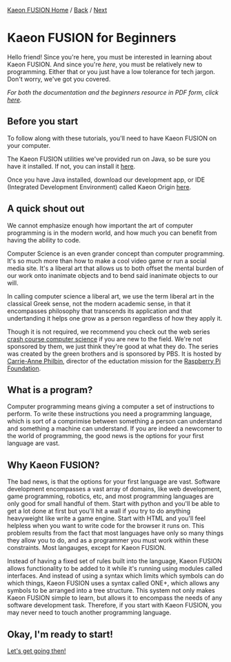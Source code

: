 [Kaeon FUSION Home](https://github.com/Gallery-of-Kaeon/Kaeon-FUSION/blob/master/README.md) /
[Back](https://github.com/Gallery-of-Kaeon/Kaeon-FUSION/blob/master/Kaeon%20FUSION/Documentation/README.md) /
[Next](https://github.com/Gallery-of-Kaeon/Kaeon-FUSION/blob/master/Kaeon%20FUSION/Documentation/X%20-%20Kaeon%20FUSION%20for%20Beginners/1%20-%20Your%20First%20Program/README.md)

# Kaeon FUSION for Beginners

Hello friend!
Since you're here,
you must be interested in learning about Kaeon FUSION.
And since you're _here_,
you must be relatively new to programming.
Either that or you just have a low tolerance for tech jargon.
Don't worry,
we've got you covered.

_For both the documentation and the beginners resource in PDF form, click [here](https://drive.google.com/open?id=1S4wWCpNN6BLdFOssHsFn9EQ-xUlqJoan)._

## Before you start

To follow along with these tutorials,
you'll need to have Kaeon FUSION on your computer.

The Kaeon FUSION utilities we've provided run on Java,
so be sure you have it installed.
If not,
you can install it [here](https://www.java.com/en/download/).

Once you have Java installed,
download our development app,
or IDE (Integrated Development Environment) called Kaeon Origin [here](https://github.com/Gallery-of-Kaeon/Kaeon-FUSION/raw/master/Kaeon%20FUSION/IDE/Application/Kaeon%20Dev.jar).

## A quick shout out

We cannot emphasize enough how important the art of computer programming is in the modern world,
and how much you can benefit from having the ability to code.

Computer Science is an even grander concept than computer programming.
It's so much more than how to make a cool video game or run a social media site.
It's a liberal art that allows us to both offset the mental burden of our work onto inanimate objects and to bend said inanimate objects to our will.

In calling computer science a liberal art,
we use the term liberal art in the classical Greek sense,
not the modern academic sense,
in that it encompasses philosophy that transcends its application and that undertanding it helps one grow as a person regardless of how they apply it.

Though it is not required,
we recommend you check out the web series [crash course computer science](https://www.youtube.com/watch?v=tpIctyqH29Q&list=PL8dPuuaLjXtNlUrzyH5r6jN9ulIgZBpdo) if you are new to the field.
We're not sponsored by them,
we just think they're good at what they do.
The series was created by the green brothers and is sponsored by PBS.
It is hosted by [Carrie-Anne Philbin](https://about.me/carrieannephilbin),
director of the eductation mission for the [Raspberry Pi Foundation](https://www.raspberrypi.org/).

## What is a program?

Computer programming means giving a computer a set of instructions to perform.
To write these instructions you need a programming language,
which is sort of a comprimise between something a person can understand and something a machine can understand.
If you are indeed a newcomer to the world of programming,
the good news is the options for your first language are vast.

## Why Kaeon FUSION?

The bad news,
is that the options for your first language are vast.
Software development encompasses a vast array of domains,
like web development,
game programming,
robotics,
etc,
and most programming languages are only good for small handful of them.
Start with python and you'll be able to get a lot done at first but you'll hit a wall if you try to do anything heavyweight like write a game engine.
Start with HTML and you'll feel helpless when you want to write code for the browser it runs on.
This problem results from the fact that most languages have only so many things they allow you to do,
and as a programmer you must work within these constraints.
Most langauges, except for Kaeon FUSION.

Instead of having a fixed set of rules built into the language,
Kaeon FUSION allows functionality to be added to it while it's running using modules called interfaces.
And instead of using a syntax which limits which symbols can do which things,
Kaeon FUSION uses a syntax called ONE+,
which allows any symbols to be arranged into a tree structure.
This system not only makes Kaeon FUSION simple to learn,
but allows it to encompass the needs of any software development task.
Therefore,
if you start with Kaeon FUSION,
you may never need to touch another programming language.

## Okay, I'm ready to start!

[Let's get going then!](https://github.com/Gallery-of-Kaeon/Kaeon-FUSION/blob/master/Kaeon%20FUSION/Documentation/X%20-%20Kaeon%20FUSION%20for%20Beginners/1%20-%20Your%20First%20Program/README.md)